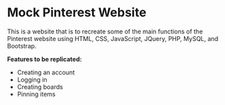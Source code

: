Mock Pinterest Website
===
This is a website that is to recreate some of the main functions of the Pinterest website using HTML, CSS, JavaScript, JQuery, PHP, MySQL, and Bootstrap.

**Features to be replicated:**
- Creating an account
- Logging in
- Creating boards
- Pinning items
